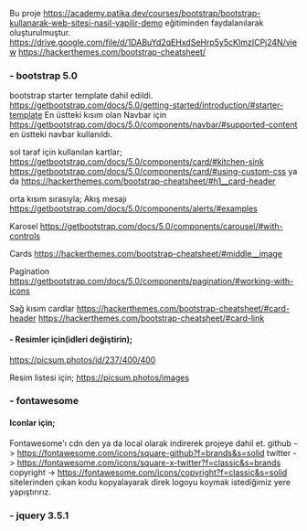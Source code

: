 
Bu proje https://academy.patika.dev/courses/bootstrap/bootstrap-kullanarak-web-sitesi-nasil-yapilir-demo
eğitiminden faydalanılarak oluşturulmuştur. 
https://drive.google.com/file/d/1DABuYd2qEHxdSeHrp5y5cKImzICPj24N/view
https://hackerthemes.com/bootstrap-cheatsheet/

### - bootstrap 5.0

bootstrap starter template dahil edildi. https://getbootstrap.com/docs/5.0/getting-started/introduction/#starter-template
En üstteki kısım olan Navbar için https://getbootstrap.com/docs/5.0/components/navbar/#supported-content en üstteki navbar kullanıldı.

sol taraf için kullanılan kartlar;
https://getbootstrap.com/docs/5.0/components/card/#kitchen-sink
https://getbootstrap.com/docs/5.0/components/card/#using-custom-css  ya da https://hackerthemes.com/bootstrap-cheatsheet/#h1__card-header

orta kısım sırasıyla;
Akış mesajı
https://getbootstrap.com/docs/5.0/components/alerts/#examples

Karosel
https://getbootstrap.com/docs/5.0/components/carousel/#with-controls

Cards
https://hackerthemes.com/bootstrap-cheatsheet/#middle__image

Pagination
https://getbootstrap.com/docs/5.0/components/pagination/#working-with-icons

Sağ kısım cardlar
https://hackerthemes.com/bootstrap-cheatsheet/#card-header
https://hackerthemes.com/bootstrap-cheatsheet/#card-link

#### - Resimler için(idleri değiştirin);
https://picsum.photos/id/237/400/400

Resim listesi için;
https://picsum.photos/images


### - fontawesome
#### Iconlar için;
Fontawesome'ı cdn den ya da local olarak indirerek projeye dahil et.
github -> https://fontawesome.com/icons/square-github?f=brands&s=solid
twitter -> https://fontawesome.com/icons/square-x-twitter?f=classic&s=brands
copyright -> https://fontawesome.com/icons/copyright?f=classic&s=solid
sitelerinden çıkan kodu kopyalayarak direk logoyu koymak istediğimiz yere yapıştırırız.


### - jquery 3.5.1
